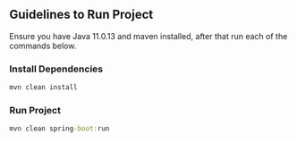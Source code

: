## Guidelines to Run Project

Ensure you have Java 11.0.13 and maven installed, after that run each of the commands below.

### Install Dependencies
```cmd
mvn clean install
```

### Run Project

```cmd
mvn clean spring-boot:run
```